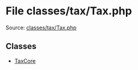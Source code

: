 File classes/tax/Tax.php
=========

Source: [classes/tax/Tax.php](https://github.com/PrestaShop/PrestaShop/blob/1.5.3.1/classes/tax/Tax.php)


Classes
-------

* [TaxCore](class.TaxCore.md)

